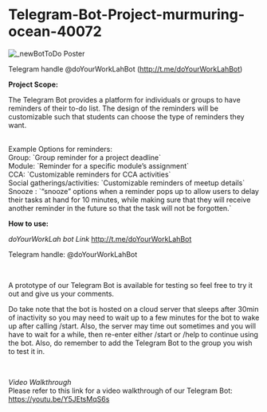 # Telegram-Bot-Project-murmuring-ocean-40072

![_newBotToDo Poster](https://user-images.githubusercontent.com/61675929/121547594-d9746880-ca3e-11eb-85e3-d97a85b3f2f0.jpg)

Telegram handle @doYourWorkLahBot (http://t.me/doYourWorkLahBot)

**Project Scope:**

The Telegram Bot provides a platform for individuals or groups to have reminders of their to-do list. The design of the reminders will be customizable such that students can choose the type of reminders they want. 

<br />
Example Options for reminders:
<br />
Group: `Group reminder for a project deadline`
<br />
Module: `Reminder for a specific module’s assignment` 
<br />
CCA: `Customizable reminders for CCA activities`
<br />
Social gatherings/activities: `Customizable reminders of meetup details` 
<br />
Snooze : `“snooze” options when a reminder pops up to allow users to delay their tasks at hand for 10 minutes, while making sure that they will receive another reminder in the future so that the task will not be forgotten.` 

<br />

**How to use:**

*doYourWorkLah bot Link*
http://t.me/doYourWorkLahBot 
<br />

Telegram handle: @doYourWorkLahBot 

<br />

A prototype of our Telegram Bot is available for testing so feel free to try it out and give us your comments. 
<br />


Do take note that the bot is hosted on a cloud server that sleeps after 30min of inactivity so you may need to wait up to a few minutes for the bot to wake up after calling /start. Also, the server may time out sometimes and you will have to wait for a while, then re-enter either /start or /help to continue using the bot.
Also, do remember to add the Telegram Bot to the group you wish to test it in.

<br />

*Video Walkthrough*
<br />
Please refer to this link for a video walkthrough of our Telegram Bot: https://youtu.be/Y5JEtsMqS6s


